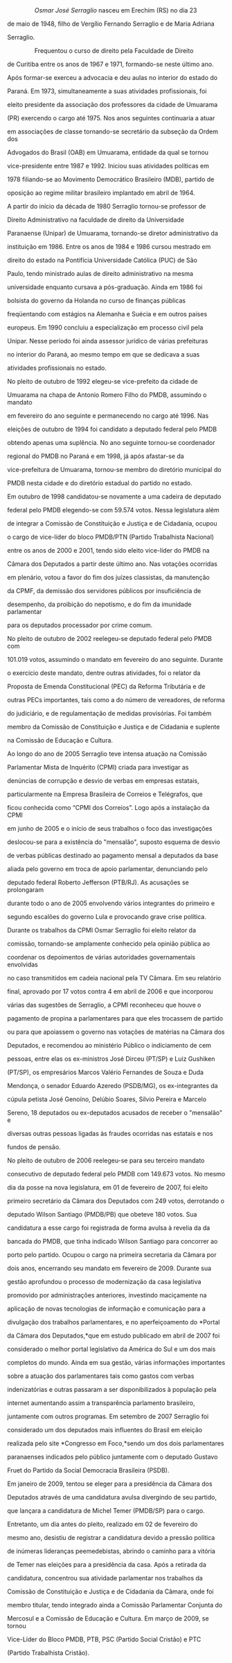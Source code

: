 

 



                *Osmar José Serraglio* nasceu em Erechim (RS) no dia 23

de maio de 1948, filho de Vergílio Fernando Serraglio e de Maria Adriana

Serraglio.



                Frequentou o curso de direito pela Faculdade de Direito

de Curitiba entre os anos de 1967 e 1971, formando-se neste último ano.

Após formar-se exerceu a advocacia e deu aulas no interior do estado do

Paraná. Em 1973, simultaneamente a suas atividades profissionais, foi

eleito presidente da associação dos professores da cidade de Umuarama

(PR) exercendo o cargo até 1975. Nos anos seguintes continuaria a atuar

em associações de classe tornando-se secretário da subseção da Ordem dos

Advogados do Brasil (OAB) em Umuarama, entidade da qual se tornou

vice-presidente entre 1987 e 1992. Iniciou suas atividades políticas em

1978 filiando-se ao Movimento Democrático Brasileiro (MDB), partido de

oposição ao regime militar brasileiro implantado em abril de 1964.



A partir do início da década de 1980 Serraglio tornou-se professor de

Direito Administrativo na faculdade de direito da Universidade

Paranaense (Unipar) de Umuarama, tornando-se diretor administrativo da

instituição em 1986. Entre os anos de 1984 e 1986 cursou mestrado em

direito do estado na Pontifícia Universidade Católica (PUC) de São

Paulo, tendo ministrado aulas de direito administrativo na mesma

universidade enquanto cursava a pós-graduação. Ainda em 1986 foi

bolsista do governo da Holanda no curso de finanças públicas

freqüentando com estágios na Alemanha e Suécia e em outros países

europeus. Em 1990 concluiu a especialização em processo civil pela

Unipar. Nesse período foi ainda assessor jurídico de várias prefeituras

no interior do Paraná, ao mesmo tempo em que se dedicava a suas

atividades profissionais no estado.



No pleito de outubro de 1992 elegeu-se vice-prefeito da cidade de

Umuarama na chapa de Antonio Romero Filho do PMDB, assumindo o mandato

em fevereiro do ano seguinte e permanecendo no cargo até 1996. Nas

eleições de outubro de 1994 foi candidato a deputado federal pelo PMDB

obtendo apenas uma suplência. No ano seguinte tornou-se coordenador

regional do PMDB no Paraná e em 1998, já após afastar-se da

vice-prefeitura de Umuarama, tornou-se membro do diretório municipal do

PMDB nesta cidade e do diretório estadual do partido no estado.



Em outubro de 1998 candidatou-se novamente a uma cadeira de deputado

federal pelo PMDB elegendo-se com 59.574 votos. Nessa legislatura além

de integrar a Comissão de Constituição e Justiça e de Cidadania, ocupou

o cargo de vice-líder do bloco PMDB/PTN (Partido Trabalhista Nacional)

entre os anos de 2000 e 2001, tendo sido eleito vice-líder do PMDB na

Câmara dos Deputados a partir deste último ano. Nas votações ocorridas

em plenário, votou a favor do fim dos juízes classistas, da manutenção

da CPMF, da demissão dos servidores públicos por insuficiência de

desempenho, da proibição do nepotismo, e do fim da imunidade parlamentar

para os deputados processador por crime comum.



No pleito de outubro de 2002 reelegeu-se deputado federal pelo PMDB com

101.019 votos, assumindo o mandato em fevereiro do ano seguinte. Durante

o exercício deste mandato, dentre outras atividades, foi o relator da

Proposta de Emenda Constitucional (PEC) da Reforma Tributária e de

outras PECs importantes, tais como a do número de vereadores, de reforma

do judiciário, e de regulamentação de medidas provisórias. Foi também

membro da Comissão de Constituição e Justiça e de Cidadania e suplente

na Comissão de Educação e Cultura.



Ao longo do ano de 2005 Serraglio teve intensa atuação na Comissão

Parlamentar Mista de Inquérito (CPMI) criada para investigar as

denúncias de corrupção e desvio de verbas em empresas estatais,

particularmente na Empresa Brasileira de Correios e Telégrafos, que

ficou conhecida como “CPMI dos Correios”. Logo após a instalação da CPMI

em junho de 2005 e o início de seus trabalhos o foco das investigações

deslocou-se para a existência do "mensalão", suposto esquema de desvio

de verbas públicas destinado ao pagamento mensal a deputados da base

aliada pelo governo em troca de apoio parlamentar, denunciando pelo

deputado federal Roberto Jefferson (PTB/RJ). As acusações se prolongaram

durante todo o ano de 2005 envolvendo vários integrantes do primeiro e

segundo escalões do governo Lula e provocando grave crise política.

Durante os trabalhos da CPMI Osmar Serraglio foi eleito relator da

comissão, tornando-se amplamente conhecido pela opinião pública ao

coordenar os depoimentos de várias autoridades governamentais envolvidas

no caso transmitidos em cadeia nacional pela TV Câmara. Em seu relatório

final, aprovado por 17 votos contra 4 em abril de 2006 e que incorporou

várias das sugestões de Serraglio, a CPMI reconheceu que houve o

pagamento de propina a parlamentares para que eles trocassem de partido

ou para que apoiassem o governo nas votações de matérias na Câmara dos

Deputados, e recomendou ao ministério Público o indiciamento de cem

pessoas, entre elas os ex-ministros José Dirceu (PT/SP) e Luiz Gushiken

(PT/SP), os empresários Marcos Valério Fernandes de Souza e Duda

Mendonça, o senador Eduardo Azeredo (PSDB/MG), os ex-integrantes da

cúpula petista José Genoíno, Delúbio Soares, Sílvio Pereira e Marcelo

Sereno, 18 deputados ou ex-deputados acusados de receber o "mensalão" e

diversas outras pessoas ligadas às fraudes ocorridas nas estatais e nos

fundos de pensão.



No pleito de outubro de 2006 reelegeu-se para seu terceiro mandato

consecutivo de deputado federal pelo PMDB com 149.673 votos. No mesmo

dia da posse na nova legislatura, em 01 de fevereiro de 2007, foi eleito

primeiro secretário da Câmara dos Deputados com 249 votos, derrotando o

deputado Wilson Santiago (PMDB/PB) que obeteve 180 votos. Sua

candidatura a esse cargo foi registrada de forma avulsa à revelia da da

bancada do PMDB, que tinha indicado Wilson Santiago para concorrer ao

porto pelo partido. Ocupou o cargo na primeira secretaria da Câmara por

dois anos, encerrando seu mandato em fevereiro de 2009. Durante sua

gestão aprofundou o processo de modernização da casa legislativa

promovido por administrações anteriores, investindo maciçamente na

aplicação de novas tecnologias de informação e comunicação para a

divulgação dos trabalhos parlamentares, e no aperfeiçoamento do *Portal

da Câmara dos Deputados,*que em estudo publicado em abril de 2007 foi

considerado o melhor portal legislativo da América do Sul e um dos mais

completos do mundo. Ainda em sua gestão, várias informações importantes

sobre a atuação dos parlamentares tais como gastos com verbas

indenizatórias e outras passaram a ser disponibilizados à população pela

internet aumentando assim a transparência parlamento brasileiro,

juntamente com outros programas. Em setembro de 2007 Serraglio foi

considerado um dos deputados mais influentes do Brasil em eleição

realizada pelo site *Congresso em Foco,*sendo um dos dois parlamentares

paranaenses indicados pelo público juntamente com o deputado Gustavo

Fruet do Partido da Social Democracia Brasileira (PSDB).



Em janeiro de 2009, tentou se eleger para a presidência da Câmara dos

Deputados através de uma candidatura avulsa divergindo de seu partido,

que lançara a candidatura de Michel Temer (PMDB/SP) para o cargo.

Entretanto, um dia antes do pleito, realizado em 02 de fevereiro do

mesmo ano, desistiu de registrar a candidatura devido a pressão política

de inúmeras lideranças peemedebistas, abrindo o caminho para a vitória

de Temer nas eleições para a presidência da casa. Após a retirada da

candidatura, concentrou sua atividade parlamentar nos trabalhos da

Comissão de Constituição e Justiça e de Cidadania da Câmara, onde foi

membro titular, tendo integrado ainda a Comissão Parlamentar Conjunta do

Mercosul e a Comissão de Educação e Cultura. Em março de 2009, se tornou

Vice-Líder do Bloco PMDB, PTB, PSC (Partido Social Cristão) e PTC

(Partido Trabalhista Cristão).



